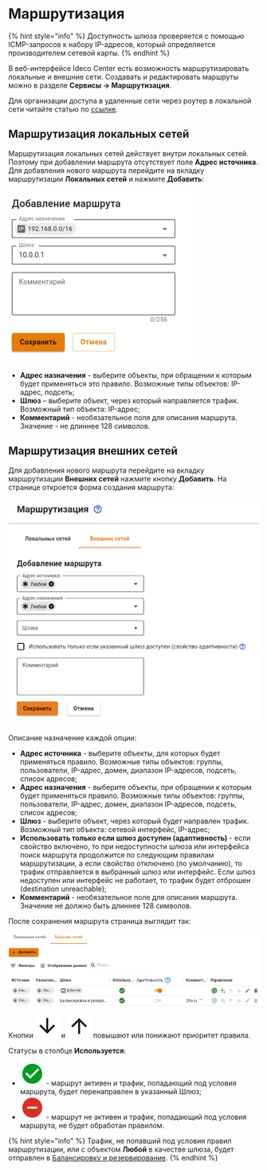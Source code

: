 # Маршрутизация

{% hint style="info" %}
Доступность шлюза проверяется с помощью ICMP-запросов к набору IP-адресов, который определяется производителем сетевой карты.
{% endhint %}

В веб-интерфейсе Ideco Center есть возможность маршрутизировать локальные и внешние сети. Создавать и редактировать маршруты можно в разделе **Сервисы -> Маршрутизация**.

Для организации доступа в удаленные сети через роутер в локальной сети читайте статью по [ссылке](../users/authorization/vpn-connection/features.md).

## Маршрутизация локальных сетей

Маршрутизация локальных сетей действует внутри локальных сетей. Поэтому при добавлении маршрута отсутствует поле **Адрес источника**. Для добавления нового маршрута перейдите на вкладку маршрутизации **Локальных сетей** и нажмите **Добавить**:

![](/.gitbook/assets/routing-local.png)

* **Адрес назначения** - выберите объекты, при обращении к которым будет применяться это правило. Возможные типы объектов: IP-адрес, подсеть;
* **Шлюз** – выберите объект, через который направляется трафик. Возможный тип объекта: IP-адрес;
* **Комментарий** - необязательное поля для описания маршрута. Значение - не длиннее 128 символов.

## Маршрутизация внешних сетей

Для добавления нового маршрута перейдите на вкладку маршрутизации **Внешних сетей** нажмите кнопку **Добавить**. На странице откроется форма создания маршрута:

![](/.gitbook/assets/route-outnet.png)

Описание назначение каждой опции:

* **Адрес источника** - выберите объекты, для которых будет применяться правило. Возможные типы объектов: группы, пользователи, IP-адрес, домен, диапазон IP-адресов, подсеть, список адресов;
* **Адрес назначения** - выберите объекты, при обращении к которым будет применяться правило. Возможные типы объектов: группы, пользователи, IP-адрес, домен, диапазон IP-адресов, подсеть, список адресов;
* **Шлюз** - выберите объект, через который будет направлен трафик. Возможный тип объекта: сетевой интерфейс, IP-адрес;
* **Использовать только если шлюз доступен (адаптивность)** - если свойство включено, то при недоступности шлюза или интерфейса поиск маршрута продолжится по следующим правилам маршрутизации, а если свойство отключено (по умолчанию), то трафик отправляется в выбранный шлюз или интерфейс. Если шлюз недоступен или интерфейс не работает, то трафик будет отброшен (destination unreachable);
* **Комментарий** - необязательное поле для описания маршрута. Значение не должно быть длиннее 128 символов.

После сохранения маршрута страница выглядит так:

![](/.gitbook/assets/routing-outside.png)

Кнопки ![](/.gitbook/assets/mdiarrowdown.svg) и ![](/.gitbook/assets/mdiarrowup.svg) повышают или понижают приоритет правила.

Статусы в столбце **Используется**:

* ![mdicheckboxmarkedcircle.svg](/.gitbook/assets/mdicheckboxmarkedcircle.svg) - маршрут активен и трафик, попадающий под условия маршрута, будет перенаправлен в указанный Шлюз;
* ![frame.svg](/.gitbook/assets/frame.svg) - маршрут не активен и трафик, попадающий под условия маршрута, не будет обработан правилом.

{% hint style="info" %}
Трафик, не попавший под условия правил маршрутизации, или с объектом **Любой** в качестве шлюза, будет отправлен в [Балансировку и резервирование](multiple-simultaneous-connections.md).
{% endhint %}

